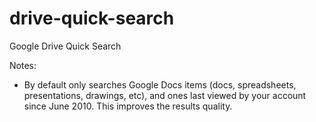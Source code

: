 # drive-quick-search
Google Drive Quick Search




Notes:

* By default only searches Google Docs items (docs, spreadsheets, presentations, drawings, etc), and ones last viewed by your account since June 2010. This improves the results quality.
